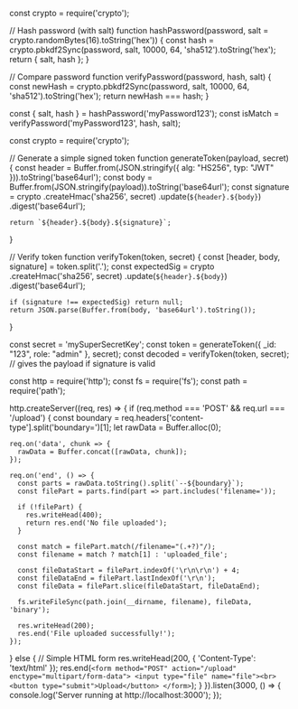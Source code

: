 <!-- npm init (got package.json ) -->
<!-- added readme.md -->
<!-- added public/temp/.gitkeep -->
<!-- added .gitignore(content of file from .gitignore generator  for node) -->
<!-- added .env & (.env.sample for push) -->

<!-- added src -->
<!-- added app.js, constants.js,index.js inside src -->
<!-- added directories via mkdir controllers, db, middlewares, models, routes, utils inside src -->

<!-- installed nodemon dev dependency (npm i -D nodemon) for index.js autoreload on save -->
<!-- installed prettier dev dependency (npm i -D prettier) -->
<!-- added .prettierrc & .prettierignore also added content in these files -->

<!-- package.json -->
<!-- added script ("dev": "nodemon src/index.js") -->
<!-- made it modular ("type": "module") -->

<!-- mogodb atlas > account > cluster > user > network acces > connection string -->

<!-- .env file > add PORT > add mongoDb_url -->

<!-- constants.js file in src > add (export const DB_NAME = "videotube";) -->

<!-- npm i mongoose express dotenv -->

<!-- notes for database connection-->
<!-- 1. wrap in try catch or promise -->
<!-- 2. Database is always in another continent -->


<!-- make a connection in src/ index.js -->
<!-- or -->
<!-- make a connction in src/db/index.js and export it but use dotenv -->
<!-- for that npm i dotenv & goto package.json  -->
<!-- and add (-r dotenv/config --experimental-json-modules) in dev script like --> 
<!-- to load directly("dev": "nodemon -r dotenv/config --experimental-json-modules src/index.js"") -->

<!-- goto src/app.js-->
<!-- write express app and export it -->
<!-- goto src/index.js-->
<!-- connectDB ehich returns promise  -->
<!-- make a .then & .catch chain & in .then make express app listen and catch app error via app.on -->

<!-- use app.use when middleware or configuration is required -->

<!-- npm i cookie-parser cors -->
<!-- import them in app.js & make configuration -->

<!-- make an asyncHandler wrapper/helper/utility method for connectDB to avoid repetition -->
<!-- make an ApiError class utility for customized errors -->
<!-- make an Apiresponse class utility for response -->

<!--  Middleware in Express  -->
<!-- it is a function that gets executed between  -->
<!-- the request coming in (from the client)  -->
<!-- and the response going out (from the server). -->

<!-- Informational responses (100 – 199) -->
<!-- Successful responses (200 – 299) -->
<!-- Redirection messages (300 – 399) -->
<!-- Client error responses (400 – 499) -->
<!-- Server error responses (500 – 599) -->

<!-- create user.model & video.model -->

<!-- BSON, which stands for Binary JSON, is a binary-encoded serialization of JSON-like documents -->
<!-- Unlike JSON, which is text-based, BSON uses a binary format, making it more space-efficient and faster to parse. -->

<!-- BSON includes data types not found in JSON, such as:  -->
<!-- Dates: For storing date and time information.  -->
<!-- Binary Data: For storing arbitrary binary data, like images or files.  -->
<!-- Other Data Types: BSON also includes support for integers (64-bit and 32-bit), doubles, and more.  -->

<!-- make an index: true to make a field searchable in any database speciallly mongoDB -->

<!-- *system design *database design -->

<!-- npm install mongoose-aggregate-paginate-v2 -->
<!-- use plugin hook -->
<!-- and inject as plugin in sche,e for aggregation queries -->

<!-- install bcrypt for password hashing -->
<!-- install jwt (based on cryptography) for making tokens -->

<!-- use pre hook in saving data -->
<!-- write methods for tokens -->

<!-- jwt is a bearer token -->
<!-- who bears this token, is right -->
<!-- who have this token , will get data -->

<!-- In terminal, type & enter node -->
<!-- Then inside the Node REPL paste the following line of code -->
<!-- require('crypto').randomBytes(64).toString('hex'); -->
<!-- Press Enter, and it will generate your secret key. -->

<!-- jwt.sign(payload, secretOrPrivateKey, [options, callback]) -->
<!-- jwt.sign() is a method, & is used to create (sign) a JWT (JSON Web Token). -->

<!-- payload: What you want to encode in the token (e.g. { _id: user._id }) -->
<!-- secretOrPrivateKey: Your secret key to sign the token (e.g. from .env) -->
<!-- options (optional): e.g. expiresIn, issuer, etc. -->
<!-- callback (optional): If omitted, returns the token directly (synchronously). -->



<!--  1. Password Hashing Without bcrypt Using Node.js crypto module -->
const crypto = require('crypto');

// Hash password (with salt)
function hashPassword(password, salt = crypto.randomBytes(16).toString('hex')) {
    const hash = crypto.pbkdf2Sync(password, salt, 10000, 64, 'sha512').toString('hex');
    return { salt, hash };
}

// Compare password
function verifyPassword(password, hash, salt) {
    const newHash = crypto.pbkdf2Sync(password, salt, 10000, 64, 'sha512').toString('hex');
    return newHash === hash;
}

const { salt, hash } = hashPassword('myPassword123');
const isMatch = verifyPassword('myPassword123', hash, salt);


<!-- 2. Token Generation Without jsonwebtoken -->
<!-- JWTs are just base64-encoded JSON objects with a signature. -->
<!-- You can manually make a simple token (not full JWT spec) using crypto. --> 
const crypto = require('crypto');

// Generate a simple signed token
function generateToken(payload, secret) {
    const header = Buffer.from(JSON.stringify({ alg: "HS256", typ: "JWT" })).toString('base64url');
    const body = Buffer.from(JSON.stringify(payload)).toString('base64url');
    const signature = crypto
        .createHmac('sha256', secret)
        .update(`${header}.${body}`)
        .digest('base64url');

    return `${header}.${body}.${signature}`;
}

// Verify token
function verifyToken(token, secret) {
    const [header, body, signature] = token.split('.');
    const expectedSig = crypto
        .createHmac('sha256', secret)
        .update(`${header}.${body}`)
        .digest('base64url');

    if (signature !== expectedSig) return null;
    return JSON.parse(Buffer.from(body, 'base64url').toString());
}

const secret = 'mySuperSecretKey';
const token = generateToken({ _id: "123", role: "admin" }, secret);
const decoded = verifyToken(token, secret);  // gives the payload if signature is valid

<!-- in order to chnage remote origin in local project if anything is changed at remote, run this command -->
<!-- git remote set-url origin https://github.com/NEW_USERNAME/REPO_NAME.git -->

<!-- $ git remote add origin https://github.com/OWNER/REPOSITORY.git -->
<!-- # Set a new remote -->

<!-- $ git remote -v -->
<!-- # Verify new remote -->
<!-- > origin  https://github.com/OWNER/REPOSITORY.git (fetch) -->
<!-- > origin  https://github.com/OWNER/REPOSITORY.git (push) -->

<!-- fileupload -->
<!-- npm i cloudinary multer -->

<!-- add util cloudinary.js -->
<!-- in which impoert v2 as clodinary & fs from nodejs -->
<!-- set env variables for api key, api secret cloudname -->
<!-- cofigure cloudinary upload local file-->

<!-- write multer middleware -->
<!-- import & store in diskstorage -->
<!-- read multer github redme docs -->
<!-- multer is used in Node.js + Express apps to handle file uploads, -->
<!-- especially when form data includes files like imgs, PDFs, vids, docs. -->
<!-- it stores files locally in disk or memory storage -->

<!-- How to Handle File Uploads Without Multer -->
<!-- We’ll do this using: -->
<!-- Core Node.js modules: http, fs, and path -->
<!-- No Express (or minimal use) -->
<!-- No external libraries -->
<!-- 1. Create a Simple HTTP Server That Accepts File Upload -->

const http = require('http');
const fs = require('fs');
const path = require('path');

http.createServer((req, res) => {
  if (req.method === 'POST' && req.url === '/upload') {
    const boundary = req.headers['content-type'].split('boundary=')[1];
    let rawData = Buffer.alloc(0);

    req.on('data', chunk => {
      rawData = Buffer.concat([rawData, chunk]);
    });

    req.on('end', () => {
      const parts = rawData.toString().split(`--${boundary}`);
      const filePart = parts.find(part => part.includes('filename='));
      
      if (!filePart) {
        res.writeHead(400);
        return res.end('No file uploaded');
      }

      const match = filePart.match(/filename="(.+?)"/);
      const filename = match ? match[1] : 'uploaded_file';

      const fileDataStart = filePart.indexOf('\r\n\r\n') + 4;
      const fileDataEnd = filePart.lastIndexOf('\r\n');
      const fileData = filePart.slice(fileDataStart, fileDataEnd);

      fs.writeFileSync(path.join(__dirname, filename), fileData, 'binary');

      res.writeHead(200);
      res.end('File uploaded successfully!');
    });
  } else {
    // Simple HTML form
    res.writeHead(200, { 'Content-Type': 'text/html' });
    res.end(`
      <form method="POST" action="/upload" enctype="multipart/form-data">
        <input type="file" name="file"><br>
        <button type="submit">Upload</button>
      </form>
    `);
  }
}).listen(3000, () => {
  console.log('Server running at http://localhost:3000');
});

<!-- add user.controller.js controller-->
<!-- import asynHandler -->
<!-- create registerUser method and export -->

<!-- add user.routes.js router -->
<!-- import Router from express and creater router & export -->

<!-- then in app.js import the router -->
<!-- and declare the router via app.use -->
<!-- app.use("/api/v1/users", userRouter) -->

<!-- then in user.routes.js write the following router before export -->
<!-- router.route("/register").post(registerUser) -->

<!-- now hit this /register router vai postman -->
<!-- for that get user date from req.body in user.controller -->
<!-- also use middleware in routes for storing files data -->

<!-- & use multer.middleware in user.routes -->
<!-- import upload from multer.middleware -->
<!-- and use upload middlware before rgistering the user -->
<!-- like this => upload.fields([{},{}]) --> 


<!-- now write this algorithm for user.controller below -->
<!-->
<!-- // 1. get user detail from frontend/postman -->
<!-- // 2. validation - not empty -->
<!-- // 3. check if already exists (via email/username) -->
<!-- // 4. check for images, check for avatar  -->
<!-- // 5. if exists upload them to cloudinary -->
<!-- //    get url from cloudinary response returned -->
<!-- //    avatar upload to cloudinary via multer check -->
<!-- // 6. create user object to store in nosql db  -->
<!-- //    create db entry / creation call -->
<!-- // 7. remove password & refresh token field from response -->
<!-- // 8. check for user creation -->
<!-- // 9. return response -->
<!-- for that follwoing imports are required -->
<!-- import { ApiError } from "../utils/apiError.js"; -->
<!-- import { User } from "../models/user.model.js"; -->
<!-- import { uploadOnCloudinary } from "../utils/cloudinary.js"; -->
<!-- import { ApiResponse } from "../utils/ApiResponse.js"; -->

<!-- some bug fixes and postman setup for api testing -->

<!-- write login handler -->
<!-- write generateAccessAndRefreshToken for login handler in user.controller.js -->
<!-- write logout handler -->
<!-- write auth.middleware (using jwt) for logout-->
<!-- added secured routes in user.routes.js -->
<!-- write refreshAccessToken in user.controller.js -->
<!-- and write route for refreshAccessToken -->

<!-- subscription schema -->
<!-- channel is a user that has subscribers which are also users -->
<!-- added subscription model -->
<!-- write changeCurrentUserPassword handler -->
<!-- write getCurrentUser handler -->
<!-- write updateAccountdetails handler -->
<!-- write updateUserAvatar handler-->
<!-- updateUserCoverImage handler --> 


<!-- Endpoint = "Specific URL and HTTP method" -->
<!-- Controller = "Module grouping related request logic" -->
<!-- Handler = "Function executing the request operation" -->